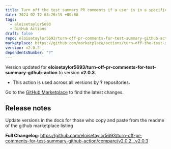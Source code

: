 ```yaml
---
title: Turn off the test summary PR comments if a user is in a specified Github Team
date: 2024-02-12 03:26:19 +00:00
tags:
  - eloisetaylor5693
  - GitHub Actions
draft: false
repo: eloisetaylor5693/turn-off-pr-comments-for-test-summary-github-action
marketplace: https://github.com/marketplace/actions/turn-off-the-test-summary-pr-comments-if-a-user-is-in-a-specified-github-team
version: v2.0.3
dependentsNumber: "?"
---
```



Version updated for **eloisetaylor5693/turn-off-pr-comments-for-test-summary-github-action** to version **v2.0.3**.
- This action is used across all versions by **?** repositories.

Go to the [GitHub Marketplace](https://github.com/marketplace/actions/turn-off-the-test-summary-pr-comments-if-a-user-is-in-a-specified-github-team) to find the latest changes.

## Release notes

Update versions in the docs for those who copy and paste from the readme of the github marketplace listing

**Full Changelog**: https://github.com/eloisetaylor5693/turn-off-pr-comments-for-test-summary-github-action/compare/v2.0.2...v2.0.3
